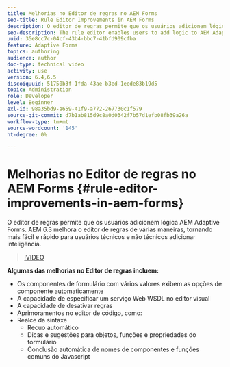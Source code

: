 ```yaml
---
title: Melhorias no Editor de regras no AEM Forms
seo-title: Rule Editor Improvements in AEM Forms
description: O editor de regras permite que os usuários adicionem lógica AEM Adaptive Forms. AEM 6.3 melhora o editor de regras de várias maneiras, tornando mais fácil e rápido para usuários técnicos e não técnicos adicionar inteligência.
seo-description: The rule editor enables users to add logic to AEM Adaptive Forms. AEM 6.3 improves the rule editor in several ways making it easier and faster for both technical and non-technical users alike to add intelligence.
uuid: 35e8cc7c-04cf-43b4-bbc7-41bfd909cfba
feature: Adaptive Forms
topics: authoring
audience: author
doc-type: technical video
activity: use
version: 6.4,6.5
discoiquuid: 51750b3f-1fda-43ae-b3ed-1eede83b19d5
topic: Administration
role: Developer
level: Beginner
exl-id: 98a35bd9-a659-41f9-a772-267730c1f579
source-git-commit: d7b1ab815d9c8a0d0342f7b57d1efb08fb39a26a
workflow-type: tm+mt
source-wordcount: '145'
ht-degree: 0%

---
```


# Melhorias no Editor de regras no AEM Forms {#rule-editor-improvements-in-aem-forms}

O editor de regras permite que os usuários adicionem lógica AEM Adaptive Forms. AEM 6.3 melhora o editor de regras de várias maneiras, tornando mais fácil e rápido para usuários técnicos e não técnicos adicionar inteligência.

>[!VIDEO](https://video.tv.adobe.com/v/19653?quality=9&learn=on)

**Algumas das melhorias no Editor de regras incluem:**

* Os componentes de formulário com vários valores exibem as opções de componente automaticamente
* A capacidade de especificar um serviço Web WSDL no editor visual
* A capacidade de desativar regras
* Aprimoramentos no editor de código, como:
* Realce da sintaxe
   * Recuo automático
   * Dicas e sugestões para objetos, funções e propriedades do formulário
   * Conclusão automática de nomes de componentes e funções comuns do Javascript
